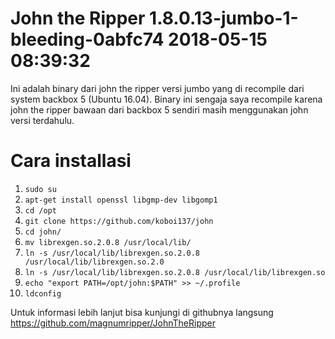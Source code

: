 # John the Ripper 1.8.0.13-jumbo-1-bleeding-0abfc74 2018-05-15 08:39:32
Ini adalah binary dari john the ripper versi jumbo yang di recompile dari system backbox 5 (Ubuntu 16.04).
Binary ini sengaja saya recompile karena john the ripper bawaan dari backbox 5 sendiri masih menggunakan john versi terdahulu.

# Cara installasi
1. ```sudo su```
2. ```apt-get install openssl libgmp-dev libgomp1```
3. ```cd /opt```
4. ```git clone https://github.com/koboi137/john```
5. ```cd john/```
6. ```mv librexgen.so.2.0.8 /usr/local/lib/```
7. ```ln -s /usr/local/lib/librexgen.so.2.0.8 /usr/local/lib/librexgen.so.2.0```
8. ```ln -s /usr/local/lib/librexgen.so.2.0.8 /usr/local/lib/librexgen.so```
9. ```echo "export PATH=/opt/john:$PATH" >> ~/.profile```
10. ```ldconfig```

Untuk informasi lebih lanjut bisa kunjungi di githubnya langsung https://github.com/magnumripper/JohnTheRipper
